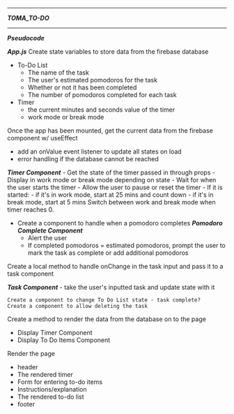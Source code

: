 ****************
***TOMA_TO-DO***
****************

***Pseudocode***

***App.js***
Create state variables to store data from the firebase database
- To-Do List
    - The name of the task
    - The user's estimated pomodoros for the task
    - Whether or not it has been completed
    - The number of pomodoros completed for each task
- Timer
    - the current minutes and seconds value of the timer
    - work mode or break mode

Once the app has been mounted, get the current data from the firebase component w/ useEffect
- add an onValue event listener to update all states on load
- error handling if the database cannot be reached

***Timer Component***
    - Get the state of the timer passed in through props
    - Display in work mode or break mode depending on state
    - Wait for when the user starts the timer
    - Allow the user to pause or reset the timer
    - If it is started:
        - if it's in work mode, start at 25 mins and count down
        - if it's in break mode, start at 5 mins
    Switch between work and break mode when timer reaches 0.

- Create a component to handle when a pomodoro completes
***Pomodoro Complete Component***
    - Alert the user
    - If completed pomodoros = estimated pomodoros, prompt the user to mark the task as complete or add additional pomodoros

Create a local method to handle onChange in the task input and pass it to a task component

***Task Component***
    - take the user's inputted task and update state with it

    Create a component to change To Do List state - task complete?
    Create a component to allow deleting the task

Create a method to render the data from the database on to the page
 - Display Timer Component
 - Display To Do Items Component

Render the page
- header
- The rendered timer
- Form for entering to-do items
- Instructions/explanation
- The rendered to-do list
- footer